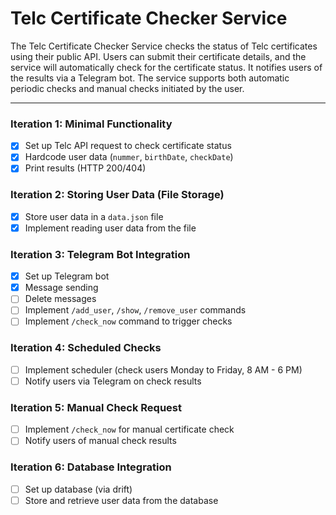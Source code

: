 # Telc Certificate Checker Service

The Telc Certificate Checker Service checks the status of Telc certificates using their public API. Users can submit their certificate details, and the service will automatically check for the certificate status. It notifies users of the results via a Telegram bot. The service supports both automatic periodic checks and manual checks initiated by the user.

---

### Iteration 1: Minimal Functionality
- [x] Set up Telc API request to check certificate status
- [x] Hardcode user data (`nummer`, `birthDate`, `checkDate`)
- [x] Print results (HTTP 200/404)

### Iteration 2: Storing User Data (File Storage)
- [x] Store user data in a `data.json` file
- [x] Implement reading user data from the file

### Iteration 3: Telegram Bot Integration
- [x] Set up Telegram bot
- [x] Message sending
- [ ] Delete messages
- [ ] Implement `/add_user`, `/show`, `/remove_user` commands
- [ ] Implement `/check_now` command to trigger checks

### Iteration 4: Scheduled Checks
- [ ] Implement scheduler (check users Monday to Friday, 8 AM - 6 PM)
- [ ] Notify users via Telegram on check results

### Iteration 5: Manual Check Request
- [ ] Implement `/check_now` for manual certificate check
- [ ] Notify users of manual check results

### Iteration 6: Database Integration
- [ ] Set up database (via drift)
- [ ] Store and retrieve user data from the database
